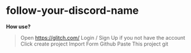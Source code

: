 # follow-your-discord-name

**How use?**
> Open https://glitch.com/
> Login / Sign Up if you not have the account
> Click create project
> Import Form Github
> Paste This project git
